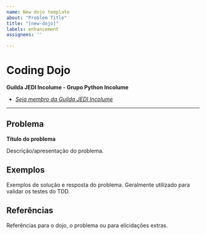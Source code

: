 ```yaml
---
name: New dojo template
about: "Problem Title"
title: "[new-dojo]"
labels: enhancement
assignees: ''

---
```


# Coding Dojo

**Guilda JEDI Incolume - Grupo Python Incolume**

- _[Seja membro da Guilda JEDI Incolume](https://discord.gg/eBNamXVtBW)_

---

## Problema

**Título do problema**

Descrição/apresentação do problema.

## Exemplos

Exemplos de solução e resposta do problema. Geralmente utilizado para validar os testes do TDD.

## Referências

Referências para o dojo, o problema ou para elicidações extras.
